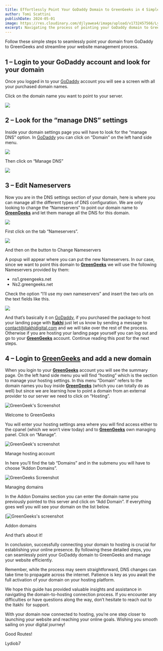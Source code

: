 ```yaml
---
title: Effortlessly Point Your GoDaddy Domain to GreenGeeks in 4 Simple Steps for Eco-Friendly Hosting
author: Tomi Scattini
publishDate: 2024-05-01
image: https://res.cloudinary.com/djlyawea4/image/upload/v1732457566/Lydiob7%20Website/blog/effortlessly-point-your-godaddy-domain-to-greengeeks-in-4-simple-steps-for-eco-friendly-hosting/derhr5l4jvzou9btfbsw.png
excerpt: Navigating the process of pointing your GoDaddy domain to GreenGeeks can be simplified into just four steps.
---
```


Follow these simple steps to seamlessly point your domain from GoDaddy to GreenGeeks and streamline your website management process.

## 1 – Login to your GoDaddy account and look for your domain

Once you logged in to your [GoDaddy](https://godaddy.com) account you will see a screen with all your purchased domain names.

Click on the domain name you want to point to your server.

![](https://res.cloudinary.com/djlyawea4/image/upload/v1732457566/Lydiob7%20Website/blog/effortlessly-point-your-godaddy-domain-to-greengeeks-in-4-simple-steps-for-eco-friendly-hosting/derhr5l4jvzou9btfbsw.png)

## 2 – Look for the “manage DNS” settings

Inside your domain settings page you will have to look for the “manage DNS” option. In [GoDaddy](https://godaddy.com) you can click on “Domain” on the left hand side menu.

![](https://res.cloudinary.com/djlyawea4/image/upload/v1732457568/Lydiob7%20Website/blog/effortlessly-point-your-godaddy-domain-to-greengeeks-in-4-simple-steps-for-eco-friendly-hosting/prgtl3gs47gyw3tm26r9.png)

Then click on “Manage DNS”

![](https://res.cloudinary.com/djlyawea4/image/upload/v1732457568/Lydiob7%20Website/blog/effortlessly-point-your-godaddy-domain-to-greengeeks-in-4-simple-steps-for-eco-friendly-hosting/fdslhkcqm1llslt2tmpb.png)

## 3 – Edit Nameservers

Now you are in the DNS settings section of your domain, here is where you can manage all the different types of DNS configuration. We are only looking to change the “Nameservers” to point our domain name to [**GreenGeeks**](https://www.greengeeks.com/track/u167472) and let them manage all the DNS for this domain.

![](https://res.cloudinary.com/djlyawea4/image/upload/v1732457569/Lydiob7%20Website/blog/effortlessly-point-your-godaddy-domain-to-greengeeks-in-4-simple-steps-for-eco-friendly-hosting/zxctfctobpmpurpw2eqp.png)

First click on the tab “Nameservers”.

![](https://res.cloudinary.com/djlyawea4/image/upload/v1732457570/Lydiob7%20Website/blog/effortlessly-point-your-godaddy-domain-to-greengeeks-in-4-simple-steps-for-eco-friendly-hosting/wuytbawgmcnosymrmmya.png)

And then on the button to Change Nameservers

A popup will appear where you can put the new Nameservers. In our case, since we want to point this domain to [**GreenGeeks**](https://www.greengeeks.com/track/u167472) we will use the following Nameservers provided by them:

- ns1.greengeeks.net
- Ns2.greengeeks.net

Check the option “I’ll use my own nameservers” and insert the two urls on the text fields like this.

![](https://res.cloudinary.com/djlyawea4/image/upload/v1732457568/Lydiob7%20Website/blog/effortlessly-point-your-godaddy-domain-to-greengeeks-in-4-simple-steps-for-eco-friendly-hosting/hgv6j78lce5spqk7qopk.png)

And that’s basically it on [GoDaddy](https://godaddy.com), if you purchased the package to host your landing page with [**Itakhi**](https://itakhidigital.com/) just let us know by sending a message to [contact@itakhidigital.com](mailto:contact@itakhidigital.com) and we will take over the rest of the process. Otherwise if you are hosting your landing page yourself you can log out and go to your [**GreenGeeks**](https://www.greengeeks.com/track/u167472) account. Continue reading this post for the next steps.

## 4 – Login to [GreenGeeks](https://www.greengeeks.com/track/u167472) and add a new domain

When you login to your [**GreenGeeks**](https://www.greengeeks.com/track/u167472) account you will see the summary page. On the left hand side menu you will find “hosting” which is the section to manage your hosting settings. In this menu “Domain” refers to the domain names you buy inside [**GreenGeeks**](https://www.greengeeks.com/track/u167472) (which you can totally do as well) but since we are learning how to point a domain from an external provider to our server we need to click on “Hosting”.

![GreenGeek's Screenshot](https://res.cloudinary.com/djlyawea4/image/upload/v1732457570/Lydiob7%20Website/blog/effortlessly-point-your-godaddy-domain-to-greengeeks-in-4-simple-steps-for-eco-friendly-hosting/msqqykb7fclk3pfzmuhc.png)

Welcome to GreenGeeks

You will enter your hosting settings area where you will find access either to the cpanel (which we won’t view today) and to [**GreenGeeks**](https://www.greengeeks.com/track/u167472) own managing panel. Click on “Manage”.

![GreenGeek's screenshot](https://res.cloudinary.com/djlyawea4/image/upload/v1732457570/Lydiob7%20Website/blog/effortlessly-point-your-godaddy-domain-to-greengeeks-in-4-simple-steps-for-eco-friendly-hosting/lixvgrl4w96draacszak.png)

Manage hosting account

In here you’ll find the tab “Domains” and in the submenu you will have to choose “Addon Domains”.

![GreenGeeks Screenshot](https://res.cloudinary.com/djlyawea4/image/upload/v1732457567/Lydiob7%20Website/blog/effortlessly-point-your-godaddy-domain-to-greengeeks-in-4-simple-steps-for-eco-friendly-hosting/vgw3zzcerm6hgvsvg32u.png)

Managing domains

In the Addon Domains section you can enter the domain name you previously pointed to this server and click on “Add Domain”. If everything goes well you will see your domain on the list below.

[![GreenGeeks's screenshot](https://res.cloudinary.com/djlyawea4/image/upload/v1732457567/Lydiob7%20Website/blog/effortlessly-point-your-godaddy-domain-to-greengeeks-in-4-simple-steps-for-eco-friendly-hosting/ujr9ffegfmu4d7tegoe6.png)

Addon domains

And that’s about it!

In conclusion, successfully connecting your domain to hosting is crucial for establishing your online presence. By following these detailed steps, you can seamlessly point your GoDaddy domain to GreenGeeks and manage your website efficiently.

Remember, while the process may seem straightforward, DNS changes can take time to propagate across the internet. Patience is key as you await the full activation of your domain on your hosting platform.

We hope this guide has provided valuable insights and assistance in navigating the domain-to-hosting connection process. If you encounter any difficulties or have questions along the way, don’t hesitate to reach out to the Itakhi  for support.

With your domain now connected to hosting, you’re one step closer to launching your website and reaching your online goals. Wishing you smooth sailing on your digital journey!

Good Routes!

Lydiob7
